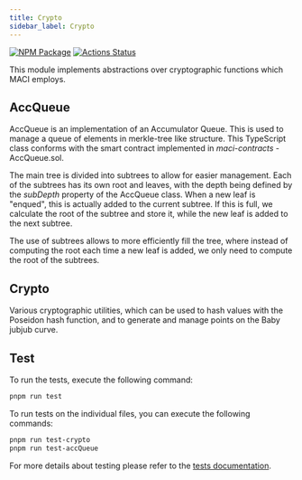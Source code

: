 ```yaml
---
title: Crypto
sidebar_label: Crypto
---
```


[![NPM Package][crypto-npm-badge]][crypto-npm-link]
[![Actions Status][crypto-actions-badge]][crypto-actions-link]

This module implements abstractions over cryptographic functions which MACI
employs.

## AccQueue

AccQueue is an implementation of an Accumulator Queue. This is used to manage a queue of elements in merkle-tree like structure. This TypeScript class conforms with the smart contract implemented in _maci-contracts_ - AccQueue.sol.

The main tree is divided into subtrees to allow for easier management. Each of the subtrees has its own root and leaves, with the depth being defined by the _subDepth_ property of the AccQueue class. When a new leaf is "enqued", this is actually added to the current subtree. If this is full, we calculate the root of the subtree and store it, while the new leaf is added to the next subtree.

The use of subtrees allows to more efficiently fill the tree, where instead of computing the root each time a new leaf is added, we only need to compute the root of the subtrees.

## Crypto

Various cryptographic utilities, which can be used to hash values with the Poseidon hash function, and to generate and manage points on the Baby jubjub curve.

## Test

To run the tests, execute the following command:

```bash
pnpm run test
```

To run tests on the individual files, you can execute the following commands:

```bash
pnpm run test-crypto
pnpm run test-accQueue
```

For more details about testing please refer to the [tests documentation](https://maci.pse.dev/docs/testing).

[crypto-npm-badge]: https://img.shields.io/npm/v/maci-crypto.svg
[crypto-npm-link]: https://www.npmjs.com/package/maci-crypto
[crypto-actions-badge]: https://github.com/privacy-scaling-explorations/maci/actions/workflows/crypto-build.yml/badge.svg
[crypto-actions-link]: https://github.com/privacy-scaling-explorations/maci/actions?query=workflow%3Acrypto
